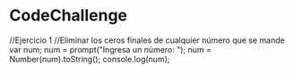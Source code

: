 # CodeChallenge
//Ejercicio 1
//Eliminar los ceros finales de cualquier número que se mande
var num;
num = prompt("Ingresa un número: ");
num = Number(num).toString(); 
console.log(num);
